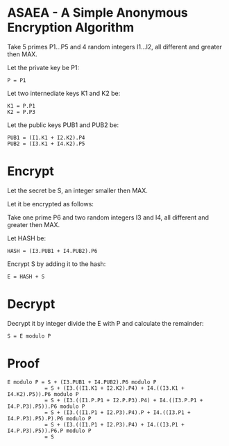 # ASAEA - A Simple Anonymous Encryption Algorithm

Take 5 primes P1...P5 and 4 random integers I1...I2, all different and greater then MAX.

Let the private key be P1:

```
P = P1
```


Let two internediate keys K1 and K2 be:

```
K1 = P.P1
K2 = P.P3
```


Let the public keys PUB1 and PUB2 be:

```
PUB1 = (I1.K1 + I2.K2).P4
PUB2 = (I3.K1 + I4.K2).P5
```


# Encrypt

Let the secret be S, an integer smaller then MAX.

Let it be encrypted as follows:

Take one prime P6 and two random integers I3 and I4, all different and greater then MAX.

Let HASH be:

```
HASH = (I3.PUB1 + I4.PUB2).P6
```


Encrypt S by adding it to the hash:

```
E = HASH + S
```


# Decrypt

Decrypt it by integer divide the E with P and calculate the remainder:

```
S = E modulo P
```


# Proof

```
E modulo P = S + (I3.PUB1 + I4.PUB2).P6 modulo P
            = S + (I3.((I1.K1 + I2.K2).P4) + I4.((I3.K1 + I4.K2).P5)).P6 modulo P
            = S + (I3.((I1.P.P1 + I2.P.P3).P4) + I4.((I3.P.P1 + I4.P.P3).P5)).P6 modulo P
            = S + (I3.((I1.P1 + I2.P3).P4).P + I4.((I3.P1 + I4.P.P3).P5).P).P6 modulo P
            = S + (I3.((I1.P1 + I2.P3).P4) + I4.((I3.P1 + I4.P.P3).P5)).P6.P modulo P
            = S
```
